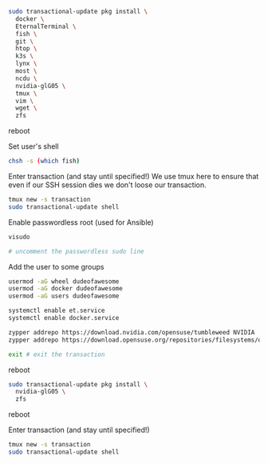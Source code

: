 ```sh
sudo transactional-update pkg install \
  docker \
  EternalTerminal \
  fish \
  git \
  htop \
  k3s \
  lynx \
  most \
  ncdu \
  nvidia-glG05 \
  tmux \
  vim \
  wget \
  zfs
```

reboot


Set user's shell
```sh
chsh -s (which fish)
```


Enter transaction (and stay until specified!)
We use tmux here to ensure that even if our SSH session dies we don't loose our transaction.
```sh
tmux new -s transaction
sudo transactional-update shell
```

Enable passwordless root (used for Ansible)
```sh
visudo

# uncomment the passwordless sudo line
```

Add the user to some groups
```sh
usermod -aG wheel dudeofawesome
usermod -aG docker dudeofawesome
usermod -aG users dudeofawesome
```

```sh
systemctl enable et.service
systemctl enable docker.service
```

```sh
zypper addrepo https://download.nvidia.com/opensuse/tumbleweed NVIDIA
zypper addrepo https://download.opensuse.org/repositories/filesystems/openSUSE_Tumbleweed/filesystems.repo
```

```sh
exit # exit the transaction
```
reboot

```sh
sudo transactional-update pkg install \
  nvidia-glG05 \
  zfs
```
reboot

Enter transaction (and stay until specified!)
```sh
tmux new -s transaction
sudo transactional-update shell
```
